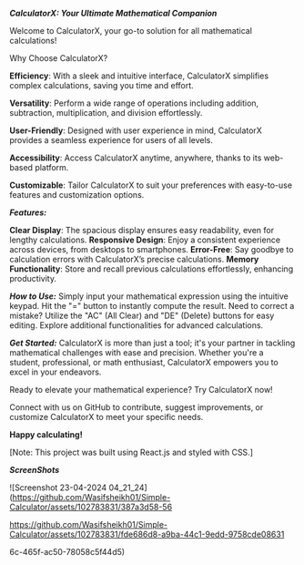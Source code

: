 ***CalculatorX: Your Ultimate Mathematical Companion***

Welcome to CalculatorX, your go-to solution for all mathematical calculations!

Why Choose CalculatorX?

**Efficiency**: With a sleek and intuitive interface, CalculatorX simplifies complex calculations, saving you time and effort.

**Versatility**: Perform a wide range of operations including addition, subtraction, multiplication, and division effortlessly.

**User-Friendly**: Designed with user experience in mind, CalculatorX provides a seamless experience for users of all levels.

**Accessibility**: Access CalculatorX anytime, anywhere, thanks to its web-based platform.

**Customizable**: Tailor CalculatorX to suit your preferences with easy-to-use features and customization options.


***Features:***

**Clear Display**: The spacious display ensures easy readability, even for lengthy calculations.
**Responsive Design**: Enjoy a consistent experience across devices, from desktops to smartphones.
**Error-Free**: Say goodbye to calculation errors with CalculatorX’s precise calculations.
**Memory Functionality**: Store and recall previous calculations effortlessly, enhancing productivity.

***How to Use:***
Simply input your mathematical expression using the intuitive keypad.
Hit the "=" button to instantly compute the result.
Need to correct a mistake? Utilize the "AC" (All Clear) and "DE" (Delete) buttons for easy editing.
Explore additional functionalities for advanced calculations.

***Get Started:***
CalculatorX is more than just a tool; it's your partner in tackling mathematical challenges with ease and precision. Whether you're a student, professional, or math enthusiast, CalculatorX empowers you to excel in your endeavors.

Ready to elevate your mathematical experience? Try CalculatorX now!

Connect with us on GitHub to contribute, suggest improvements, or customize CalculatorX to meet your specific needs.

**Happy calculating!**

[Note: This project was built using React.js and styled with CSS.]

***ScreenShots***


![Screenshot 23-04-2024 04_21_24](https://github.com/Wasifsheikh01/Simple-Calculator/assets/102783831/387a3d58-56

https://github.com/Wasifsheikh01/Simple-Calculator/assets/102783831/fde686d8-a9ba-44c1-9edd-9758cde08631

6c-465f-ac50-78058c5f44d5)



